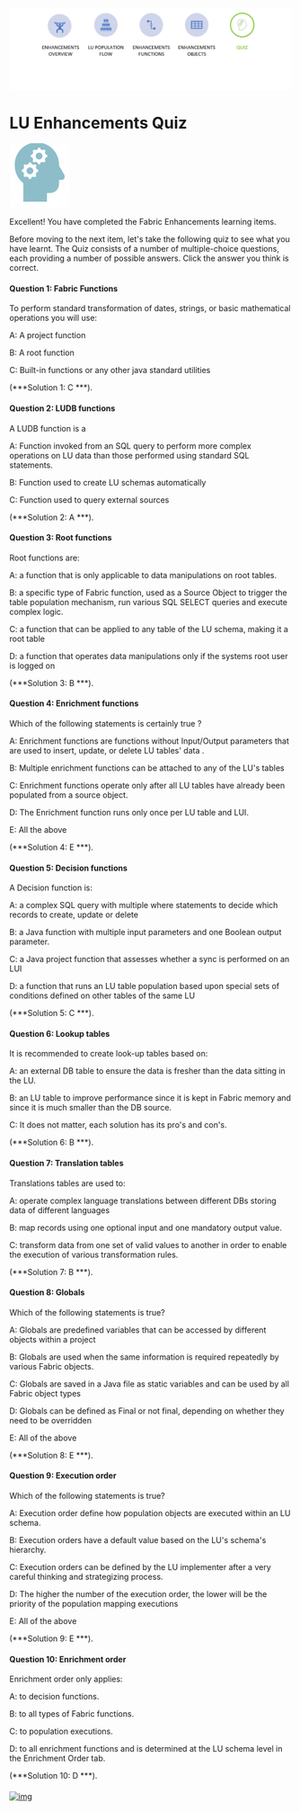 ![](/academy/Training_Level_1/05_LU_Enhancements/images/EnhancementQuizState.PNG) 

# LU Enhancements Quiz

![](/academy/Training_Level_1/03_fabric_basic_LU/images/Quiz.png) 



Excellent! 
You have completed the Fabric Enhancements learning items.


Before moving to the next item, let's take the following quiz to see what you have learnt. The Quiz consists of a number of multiple-choice questions, each providing a number of possible answers. Click the answer you think is correct. 



#### Question 1: Fabric Functions

To perform standard transformation of dates, strings, or basic mathematical operations you will use:

A: A project function

B: A root function 

C: Built-in functions or any other java standard utilities


(***Solution 1: C ***).



#### Question 2: LUDB functions

A LUDB function is a

A: Function invoked from an SQL query to perform more complex operations on LU data than those performed using standard SQL statements.

B: Function used to create LU schemas automatically

C: Function used to query external sources

(***Solution 2: A ***).



#### Question 3: Root functions

Root functions are:

A: a function that is only applicable to data manipulations on root tables. 

B: a specific type of Fabric function, used as a Source Object to trigger the table population mechanism, run various SQL SELECT queries and execute complex logic.

C: a function that can be applied to any table of the LU schema, making it a root table

D: a function that operates data manipulations only if the systems root user is logged on

(***Solution 3: B ***).



#### Question 4: Enrichment functions

Which of the following statements is certainly true ?



A: Enrichment functions are functions without Input/Output parameters that are used to insert, update, or delete LU tables' data .

B: Multiple enrichment functions can be attached to any of the LU's tables

C:  Enrichment functions operate only after all LU tables have already been populated from a source object.

D: The Enrichment function runs only once per LU table and LUI. 

E: All the above

(***Solution 4: E ***).



#### Question 5: Decision functions

A Decision function is:

A: a complex SQL query with multiple where statements to decide which records to create, update or delete

B: a Java function with multiple input parameters and one Boolean output parameter.

C: a Java project function that assesses whether a sync is performed on an LUI

D: a function that runs an LU table population based upon special sets of conditions defined on other tables of the same LU

(***Solution 5: C ***).



#### Question 6: Lookup tables

It is recommended to create look-up tables based on: 

A: an external DB table to ensure the data is fresher than the data sitting in the LU.

B: an LU table to improve performance since it is kept in Fabric memory and since it is much smaller than the DB source.

C: It does not matter, each solution has its pro's and con's.

(***Solution 6: B ***).



#### Question 7: Translation tables

Translations tables are used to:

A: operate complex language translations between different DBs storing data of different languages 

B: map records using one optional input and one mandatory output value.

C: transform data from one set of valid values to another in order to enable the execution of various transformation rules.

(***Solution 7: B ***).



#### Question 8: Globals

Which of the following statements is true?

A: Globals are predefined variables that can be accessed by different objects within a project

B: Globals are used when the same information is required repeatedly by various Fabric objects.

C: Globals are saved in a Java file as static variables and can be used by all Fabric object types

D: Globals can be defined as Final or not final, depending on whether they need to be overridden

E: All of the above

(***Solution 8: E ***).





#### Question 9: Execution order

Which of the following statements is true?

A: Execution order define how population objects are executed within an LU schema.

B: Execution orders have a default value based on the LU's schema's hierarchy.

C:  Execution orders can be defined by the LU implementer after a very careful thinking and strategizing process.

D: The higher the number of the execution order, the lower will be the priority of the population mapping executions

E: All of the above

(***Solution 9: E ***).



#### Question 10: Enrichment order

Enrichment order only applies:

A: to decision functions.

B: to all types of Fabric functions.

C: to population executions.

D: to all enrichment functions and is determined at the LU schema level in the Enrichment Order tab. 

(***Solution 10: D ***).

####    

[![img](https://github.com/k2view-academy/K2View-Academy/raw/master/articles/images/Previous.png)](/academy/Training_Level_1/05_LU_Enhancements/04_LU_Enhancements_lookup-translations_flow.md)
